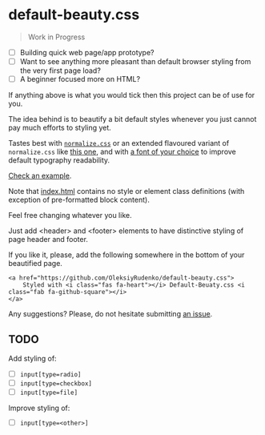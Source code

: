 # default-beauty.css

> Work in Progress

 - [ ] Building quick web page/app prototype?
 - [ ] Want to see anything more pleasant than default
       browser styling from the very first page load?
 - [ ] A beginner focused more on HTML?

 If anything above is what you would tick then this project
 can be of use for you.

The idea behind is to beautify a bit default styles whenever
you just cannot pay much efforts to styling yet.

Tastes best with [`normalize.css`](https://github.com/necolas/normalize.css)
or an extended flavoured variant of `normalize.css` like
[this one](https://github.com/OleksiyRudenko/normalize.css), and
with [a font of your choice](https://www.w3schools.com/howto/howto_google_fonts.asp)
to improve default typography readability.

[Check an example](https://oleksiyrudenko.github.io/default-beauty.css/).

Note that [index.html](index.html) contains no style or element class definitions
(with exception of pre-formatted block content).

Feel free changing whatever you like.

Just add &lt;header&gt; and &lt;footer&gt; elements to have distinctive
styling of page header and footer.

If you like it, please, add the following somewhere in the bottom
of your beautified page.

```
<a href="https://github.com/OleksiyRudenko/default-beauty.css">
    Styled with <i class="fas fa-heart"></i> Default-Beuaty.css <i class="fab fa-github-square"></i>
</a>
```

Any suggestions? Please, do not hesitate submitting
[an issue](https://github.com/OleksiyRudenko/default-beauty.css/issues).

## TODO

Add styling of:
 - [ ] `input[type=radio]`
 - [ ] `input[type=checkbox]`
 - [ ] `input[type=file]`
 
Improve styling of:
 - [ ] `input[type=<other>]`
 